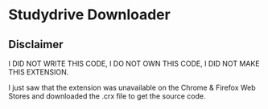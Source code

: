 # Studydrive Downloader
## Disclaimer
I DID NOT WRITE THIS CODE, I DO NOT OWN THIS CODE, I DID NOT MAKE THIS EXTENSION.

I just saw that the extension was unavailable on the Chrome & Firefox Web Stores and downloaded the .crx file to get the source code.
